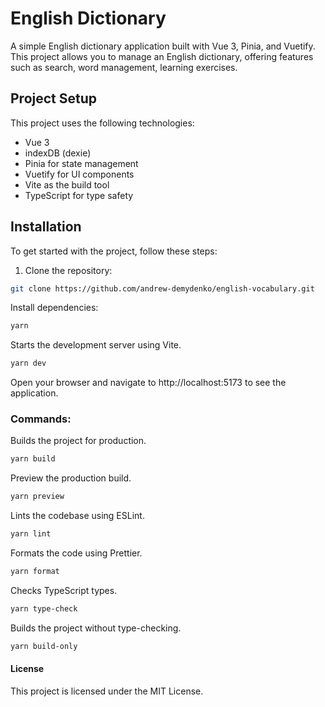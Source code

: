 # English Dictionary

A simple English dictionary application built with Vue 3, Pinia, and Vuetify. This project allows you to manage an English dictionary, offering features such as search, word management, learning exercises.

## Project Setup

This project uses the following technologies:
- Vue 3
- indexDB (dexie)
- Pinia for state management
- Vuetify for UI components
- Vite as the build tool
- TypeScript for type safety


## Installation

To get started with the project, follow these steps:

1. Clone the repository:

```bash
git clone https://github.com/andrew-demydenko/english-vocabulary.git
```
   
Install dependencies:

```bash
yarn
```
Starts the development server using Vite.
```bash
yarn dev
```
Open your browser and navigate to http://localhost:5173 to see the application.


### Commands:
Builds the project for production.
```bash
yarn build
```
Preview the production build.
```bash
yarn preview
```
Lints the codebase using ESLint.
```bash
yarn lint
```
Formats the code using Prettier.
```bash
yarn format
```
Checks TypeScript types.
```bash
yarn type-check
```
Builds the project without type-checking.
```bash
yarn build-only
```

#### License
This project is licensed under the MIT License.
